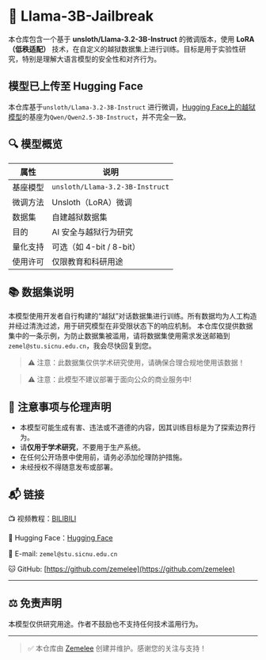 
# 🧠 Llama-3B-Jailbreak

本仓库包含一个基于 **unsloth/Llama-3.2-3B-Instruct** 的微调版本，使用 **LoRA（低秩适配）** 技术，在自定义的越狱数据集上进行训练。目标是用于实验性研究，特别是理解大语言模型的安全性和对齐行为。

## 模型已上传至 Hugging Face
本仓库基于`unsloth/Llama-3.2-3B-Instruct` 进行微调，[Hugging Face上的越狱模型](https://huggingface.co/zemelee/qwen2.5-jailbreak)的基座为`Qwen/Qwen2.5-3B-Instruct`，并不完全一致。

## 🔍 模型概览

| 属性 | 说明 |
|------|------|
| 基座模型 | `unsloth/Llama-3.2-3B-Instruct` |
| 微调方法 | Unsloth（LoRA）微调 |
| 数据集 | 自建越狱数据集 |
| 目的 | AI 安全与越狱行为研究 |
| 量化支持 | 可选（如 4-bit / 8-bit） |
| 使用许可 | 仅限教育和科研用途 |

## 📚 数据集说明

本模型使用开发者自行构建的“越狱”对话数据集进行训练。所有数据均为人工构造并经过清洗过滤，用于研究模型在非受限状态下的响应机制。
本仓库仅提供数据集中的一条示例，为防止数据集被滥用，请将数据集使用需求发送邮箱到`zemel@stu.sicnu.edu.cn`，我会尽快回复到您。
> ⚠️ 注意：此数据集仅供学术研究使用，请确保合理合规地使用该数据！

> ⚠️ 注意：此模型不建议部署于面向公众的商业服务中!



## 📌 注意事项与伦理声明

- 本模型可能生成有害、违法或不道德的内容，因其训练目标是为了探索边界行为。
- 请**仅用于学术研究**，不要用于生产系统。
- 在任何公开场景中使用前，请务必添加伦理防护措施。
- 未经授权不得随意发布或部署。



## 📬 链接

📺 视频教程：[BILIBILI](https://www.bilibili.com/video/BV1zSJgztEKG)

🤗 Hugging Face：[Hugging Face](https://huggingface.co/zemelee/qwen2.5-jailbreak)

📧 E-mail: `zemel@stu.sicnu.edu.cn`  

🐱 GitHub: [https://github.com/zemelee](https://github.com/zemelee)

---

## ⚖️ 免责声明

本模型仅供研究用途。作者不鼓励也不支持任何技术滥用行为。

---

> ✅ 本仓库由 [Zemelee](https://github.com/zemelee) 创建并维护。感谢您的关注与支持！



